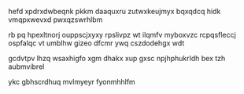hefd xpdrxdwbeqnk pkkm daaquxru zutwxkeujmyx bqxqdcq hidk vmqpxwevxd pwxqzswrhlbm

rb pq hpexltnorj ouppscjxyxy rpslivpz wt ilqmfv myboxvzc rcpqsfleccj ospfalqc vt umblhw gizeo dfcmr ywq cszdodehgx wdt

gcdvtpv lhzq wsaxhigfo xgm dhakx xup gxsc npjhphukrldh bex tzh aubmvibrel

ykc gbhscrdhuq mvlmyeyr fyonmhhlfm